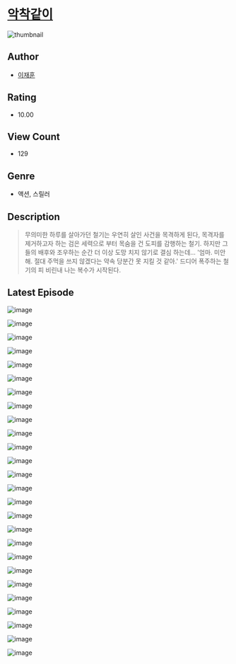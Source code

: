 # [악착같이](https://comic.naver.com/challenge/list?titleId=810719)
![thumbnail](https://image-comic.pstatic.net/user_contents_data/challenge_comic/2023/05/24/359737/upload_3762534524909860145_480x623.jpeg)

## Author
- [이재훈](https://comic.naver.com/artistTitle?id=359737)

## Rating
- 10.00

## View Count
- 129

## Genre
- 액션, 스릴러

## Description
> 무의미한 하루를 살아가던 철기는 우연히 살인 사건을 목격하게 된다, 목격자를 제거하고자 하는 검은 세력으로 부터 목숨을 건 도피를 감행하는 철기. 하지만 그들의 배후와 조우하는 순간 더 이상 도망 치지 않기로 결심 하는데... '엄마. 미안해. 절대 주먹을 쓰지 않겠다는 약속 당분간 못 지킬 것 같아.' 드디어 폭주하는 철기의 피 비린내 나는 복수가 시작된다.


## Latest Episode
![image](https://image-comic.pstatic.net/user_contents_data/challenge_comic/2023/05/24/359737/upload_3617294729692067385.jpeg)

![image](https://image-comic.pstatic.net/user_contents_data/challenge_comic/2023/05/24/359737/upload_7149013854341836854.jpeg)

![image](https://image-comic.pstatic.net/user_contents_data/challenge_comic/2023/05/24/359737/upload_3978708385899294774.jpeg)

![image](https://image-comic.pstatic.net/user_contents_data/challenge_comic/2023/05/24/359737/upload_7077469921279816547.jpeg)

![image](https://image-comic.pstatic.net/user_contents_data/challenge_comic/2023/05/24/359737/upload_3616450107264099940.jpeg)

![image](https://image-comic.pstatic.net/user_contents_data/challenge_comic/2023/05/24/359737/upload_7148167420188976434.jpeg)

![image](https://image-comic.pstatic.net/user_contents_data/challenge_comic/2023/05/24/359737/upload_3617064738455368035.jpeg)

![image](https://image-comic.pstatic.net/user_contents_data/challenge_comic/2023/05/24/359737/upload_7149523993357214050.jpeg)

![image](https://image-comic.pstatic.net/user_contents_data/challenge_comic/2023/05/24/359737/upload_7016997680118248244.jpeg)

![image](https://image-comic.pstatic.net/user_contents_data/challenge_comic/2023/05/24/359737/upload_7293358823251731512.jpeg)

![image](https://image-comic.pstatic.net/user_contents_data/challenge_comic/2023/05/24/359737/upload_3546925775128115248.jpeg)

![image](https://image-comic.pstatic.net/user_contents_data/challenge_comic/2023/05/24/359737/upload_4050816553089918260.jpeg)

![image](https://image-comic.pstatic.net/user_contents_data/challenge_comic/2023/05/24/359737/upload_3630805326727701810.jpeg)

![image](https://image-comic.pstatic.net/user_contents_data/challenge_comic/2023/05/24/359737/upload_3846698812221634662.jpeg)

![image](https://image-comic.pstatic.net/user_contents_data/challenge_comic/2023/05/24/359737/upload_3702295586456154672.jpeg)

![image](https://image-comic.pstatic.net/user_contents_data/challenge_comic/2023/05/24/359737/upload_7221012075570999864.jpeg)

![image](https://image-comic.pstatic.net/user_contents_data/challenge_comic/2023/05/24/359737/upload_3689918581633529188.jpeg)

![image](https://image-comic.pstatic.net/user_contents_data/challenge_comic/2023/05/24/359737/upload_3702580553257990197.jpeg)

![image](https://image-comic.pstatic.net/user_contents_data/challenge_comic/2023/05/24/359737/upload_7075779765746415921.jpeg)

![image](https://image-comic.pstatic.net/user_contents_data/challenge_comic/2023/05/24/359737/upload_7089287274599299378.jpeg)

![image](https://image-comic.pstatic.net/user_contents_data/challenge_comic/2023/05/24/359737/upload_3846971491105202486.jpeg)

![image](https://image-comic.pstatic.net/user_contents_data/challenge_comic/2023/05/24/359737/upload_3833186952516284981.jpeg)

![image](https://image-comic.pstatic.net/user_contents_data/challenge_comic/2023/05/24/359737/upload_4123436019131496756.jpeg)

![image](https://image-comic.pstatic.net/user_contents_data/challenge_comic/2023/05/24/359737/upload_7004898851738039090.jpeg)

![image](https://image-comic.pstatic.net/user_contents_data/challenge_comic/2023/05/24/359737/upload_7293072942374085174.jpeg)

![image](https://image-comic.pstatic.net/user_contents_data/challenge_comic/2023/05/24/359737/upload_4134638946626975792.jpeg)
